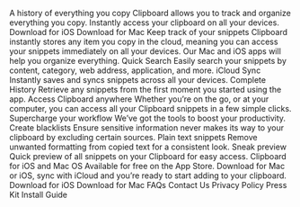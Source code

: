 A history of everything you copy Clipboard allows you to track and organize
everything you copy. Instantly access your clipboard on all your devices.
Download for iOS Download for Mac Keep track of your snippets Clipboard
instantly stores any item you copy in the cloud, meaning you can access your
snippets immediately on all your devices. Our Mac and iOS apps will help you
organize everything. Quick Search Easily search your snippets by content,
category, web address, application, and more. iCloud Sync Instantly saves
and syncs snippets across all your devices. Complete History Retrieve any
snippets from the first moment you started using the app. Access Clipboard
anywhere Whether you’re on the go, or at your computer, you can access all
your Clipboard snippets in a few simple clicks. Supercharge your workflow
We’ve got the tools to boost your productivity. Create blacklists Ensure
sensitive information never makes its way to your clipboard by excluding
certain sources. Plain text snippets Remove unwanted formatting from copied
text for a consistent look. Sneak preview Quick preview of all snippets on
your Clipboard for easy access. Clipboard for iOS and Mac OS Available for
free on the App Store. Download for Mac or iOS, sync with iCloud and you’re
ready to start adding to your clipboard. Download for iOS Download for Mac
FAQs Contact Us Privacy Policy Press Kit Install Guide
